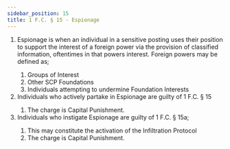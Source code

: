 ```yaml
---
sidebar_position: 15
title: 1 F.C. § 15 - Espionage
---
```


<ol>
	<li>Espionage is when an individual in a sensitive posting uses their position to support the interest of a foreign power via the provision of classified information, oftentimes in that powers interest. Foreign powers may be defined as;</li>
	<ol style={{'list-style' : 'lower-alpha'}}>
		<li>Groups of Interest</li>
		<li>Other SCP Foundations</li>
		<li>Individuals attempting to undermine Foundation Interests</li>
	</ol>
	<li>Individuals who actively partake in Espionage are guilty of 1 F.C. § 15</li>
	<ol style={{'list-style' : 'lower-alpha'}}>
		<li>The charge is Capital Punishment.</li>
	</ol>
	<li>Individuals who instigate Espionage are guilty of 1 F.C. § 15a;</li>
	<ol style={{'list-style' : 'lower-alpha'}}>
		<li>This may constitute the activation of the Infiltration Protocol</li>
		<li>The charge is Capital Punishment.</li>
	</ol>
</ol>